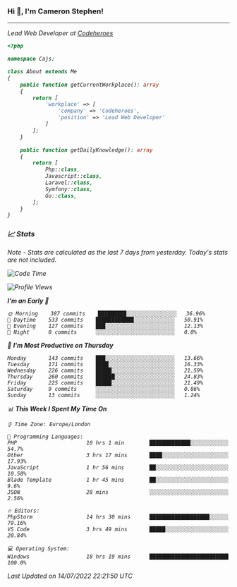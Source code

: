 ### Hi 👋, I'm Cameron Stephen!
<hr>
<p><em>Lead Web Developer at <a href="https://codeheroes.co.uk">Codeheroes</a></p>


```php
<?php

namespace Cajs;

class About extends Me
{
    public function getCurrentWorkplace(): array
    {
        return [
            'workplace' => [
                'company' => 'Codeheroes',
                'position' => 'Lead Web Developer'
            ]
        ];
    }

    public function getDailyKnowledge(): array
    {
        return [
            Php::class,
            Javascript::class,
            Laravel::class,
            Symfony::class,
            Go::class,
        ];
    }
}
```

### 📈 Stats
<p><em>Note - Stats are calculated as the last 7 days from yesterday. Today's stats are not included.</em></p>


<!--START_SECTION:waka-->
![Code Time](http://img.shields.io/badge/Code%20Time-3%2C017%20hrs%2042%20mins-blue)

![Profile Views](http://img.shields.io/badge/Profile%20Views-0-blue)

**I'm an Early 🐤** 

```text
🌞 Morning    387 commits    █████████░░░░░░░░░░░░░░░░   36.96% 
🌆 Daytime    533 commits    ████████████░░░░░░░░░░░░░   50.91% 
🌃 Evening    127 commits    ███░░░░░░░░░░░░░░░░░░░░░░   12.13% 
🌙 Night      0 commits      ░░░░░░░░░░░░░░░░░░░░░░░░░   0.0%

```
📅 **I'm Most Productive on Thursday** 

```text
Monday       143 commits    ███░░░░░░░░░░░░░░░░░░░░░░   13.66% 
Tuesday      171 commits    ████░░░░░░░░░░░░░░░░░░░░░   16.33% 
Wednesday    226 commits    █████░░░░░░░░░░░░░░░░░░░░   21.59% 
Thursday     260 commits    ██████░░░░░░░░░░░░░░░░░░░   24.83% 
Friday       225 commits    █████░░░░░░░░░░░░░░░░░░░░   21.49% 
Saturday     9 commits      ░░░░░░░░░░░░░░░░░░░░░░░░░   0.86% 
Sunday       13 commits     ░░░░░░░░░░░░░░░░░░░░░░░░░   1.24%

```


📊 **This Week I Spent My Time On** 

```text
⌚︎ Time Zone: Europe/London

💬 Programming Languages: 
PHP                      10 hrs 1 min        █████████████░░░░░░░░░░░░   54.7% 
Other                    3 hrs 17 mins       ████░░░░░░░░░░░░░░░░░░░░░   17.93% 
JavaScript               1 hr 56 mins        ██░░░░░░░░░░░░░░░░░░░░░░░   10.58% 
Blade Template           1 hr 45 mins        ██░░░░░░░░░░░░░░░░░░░░░░░   9.6% 
JSON                     28 mins             ░░░░░░░░░░░░░░░░░░░░░░░░░   2.56%

🔥 Editors: 
PhpStorm                 14 hrs 30 mins      ███████████████████░░░░░░   79.16% 
VS Code                  3 hrs 49 mins       █████░░░░░░░░░░░░░░░░░░░░   20.84%

💻 Operating System: 
Windows                  18 hrs 19 mins      █████████████████████████   100.0%

```


 Last Updated on 14/07/2022 22:21:50 UTC
<!--END_SECTION:waka-->
